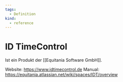 ```yaml
---
tags:
  - Definition
kind:
  - reference
---
```

# ID TimeControl

Ist ein Produkt der [[Equitania Software GmbH]].

Website: <https://www.idtimecontrol.de>
Manual: <https://equitania.atlassian.net/wiki/spaces/IDT/overview>